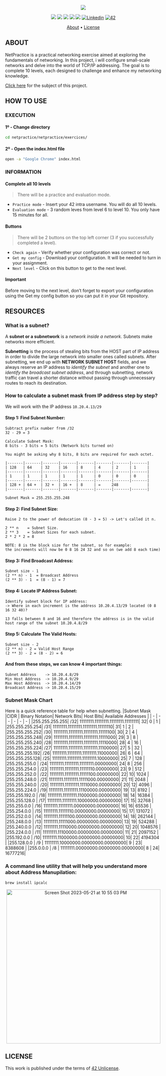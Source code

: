 <p align="center">
  <img src="https://github.com/jotavare/jotavare/blob/main/42/banner/new/42_netpractice_banner_new.png">
</p>

<p align="center">
	<img src="https://img.shields.io/badge/status-finished-success?color=%2312bab9&style=flat-square"/>
	<img src="https://img.shields.io/badge/evaluated-25%20%2F%2009%20%2F%202023-success?color=%2312bab9&style=flat-square"/>
	<img src="https://img.shields.io/badge/score-100%20%2F%20100-success?color=%2312bab9&style=flat-square"/>
	<img src="https://img.shields.io/github/languages/top/jotavare/netpractice?color=%2312bab9&style=flat-square"/>
	<img src="https://img.shields.io/github/last-commit/jotavare/netpractice?color=%2312bab9&style=flat-square"/>
	<a href='https://www.linkedin.com/in/joaoptoliveira' target="_blank"><img alt='Linkedin' src='https://img.shields.io/badge/LinkedIn-100000?style=flat-square&logo=Linkedin&logoColor=white&labelColor=0A66C2&color=0A66C2'/></a>
	<a href='https://profile.intra.42.fr/users/jotavare' target="_blank"><img alt='42' src='https://img.shields.io/badge/Porto-100000?style=flat-square&logo=42&logoColor=white&labelColor=000000&color=000000'/></a>
</p>

<p align="center">
	<a href="#about">About</a> •
	<a href="#license">License</a>
</p>

## ABOUT
NetPractice is a practical networking exercise aimed at exploring the fundamentals of networking. In this project, i will configure small-scale networks and delve into the world of TCP/IP addressing. The goal is to complete 10 levels, each designed to challenge and enhance my networking knowledge.

<a href="https://github.com/jotavare/philosophers/blob/master/subject/en_subject_netpractice.pdf">Click here</a> for the subject of this project.

## HOW TO USE
### EXECUTION
#### 1º - Change directory
```bash
cd netpractice/netpractice/exercices/
```

#### 2º - Open the index.html file
```bash
open -a "Google Chrome" index.html
```

### INFORMATION
#### Complete all 10 levels
> There will be a practice and evaluation mode.

- `Practice mode` - Insert your 42 intra username. You will do all 10 levels.
- `Evaluation mode` - 3 random leves from level 6 to level 10. You only have 15 minutes for all.

#### Buttons
> There will be 2 buttons on the top left corner (3 if you successfully completed a level).

- `Check again` - Verify whether your configuration was correct or not.
- `Get my config` - Download your configuration. It will be needed to turn in your assignment.
- `Next level` - Click on this button to get to the next level.

#### Important
Before moving to the next level, don’t forget to export your configuration using the Get my config button so you can put it in your Git repository.

## RESOURCES
### What is a subnet?

  A **subnet or a subnetwork** is a *network inside a network*. Subnets make networks more efficient.
  
  **Subnetting** is the process of stealing bits from the HOST part of IP address in order to divide the large network into smaller ones called subnets. After subnetting, we end up with **NETWORK SUBNET HOST** fields, and we always reserve an IP address to *identify the subnet* and another one to *identify the broadcast subnet address*, and through subnetting, network traffic can travel a shorter distance without passing through unnecessary routes to reach its destination.

### How to calculate a subnet mask from IP address step by step?

  We will work with the IP address `10.20.4.13/29`

  #### Step 1: Find Subnet Number:
    Subtract prefix number from /32
    32 - 29 = 3
    
    Calculate Subnet Mask:
    8 bits - 3 bits = 5 bits (Network bits turned on)
    
    You might be asking why 8 bits, 8 bits are required for each octet.
    
    |-------|-------|-------|-------|-------|-------|-------|-------|
    | 128   | 64    | 32    | 16    | 8     | 4     | 2     | 1     |
    |-------|-------|-------|-------|-------|-------|-------|-------|
    | 1     | 1     | 1     | 1     | 1     | 0     | 0     | 0     |
    |-------|-------|-------|-------|-------|-------|-------|-------|
    | 128 + | 64 +  | 32 +  | 16 +  | 8     | =     248             |
    |-------|-------|-------|-------|-------|-------|-------|-------|
    
    Subnet Mask = 255.255.255.248
  
  #### Step 2: Find Subnet Size:
    Raise 2 to the power of deducation (8 - 3 = 5) -> Let's called it n.
    
    2 ** n    = Subnet Size.
    2 ** 3    = Subnet Sizes for each subnet.
    2 * 2 * 2 = 8
    
    NOTE: 8 is the block size for the subnet, so for example:
    the increments will now be 0 8 16 24 32 and so on (we add 8 each time)
    
  #### Step 3: Find Broadcast Address:
    Subnet size - 1
    (2 ** n) - 1  = Broadcast Address
    (2 ** 3) - 1  = (8 - 1) = 7
  
  #### Step 4: Locate IP Address Subnet:
    Identify subnet block for IP address:
    -> Where in each increment is the address 10.20.4.13/29 located (0 8 16 32 40)?
    
    13 falls between 8 and 16 and therefore the address is in the valid host range of the subnet 10.20.4.8/29
  
  #### Step 5: Calculate The Valid Hosts:
    Subnet size - 2
    (2 ** n) - 2 = Valid Host Range
    (2 ** 3) - 2 = (8 - 2) = 6
    
  #### And from these steps, we can know 4 important things:
    
    Subnet Address    -> 10.20.4.8/29
    Min Host Address  -> 10.20.4.9/29
    Max Host Address  -> 10.20.4.14/29
    Broadcast Address -> 10.20.4.15/29

### Subnet Mask Chart
Here is a quick reference table for help when subnetting.
|Subnet Mask 	|CIDR |	Binary Notation| 	Network Bits| 	Host Bits| 	Available Addresses |
| -             | -    | -                                     | -    | -     | -           | 
|255.255.255.255| 	/32| 	11111111.11111111.11111111.11111111| 	32| 	0 | 	1       |
|255.255.255.254| 	/31| 	11111111.11111111.11111111.11111110| 	31| 	1 | 	2       |
|255.255.255.252| 	/30| 	11111111.11111111.11111111.11111100| 	30| 	2 | 	4       |
|255.255.255.248| 	/29| 	11111111.11111111.11111111.11111000| 	29| 	3 | 	8       |
|255.255.255.240| 	/28| 	11111111.11111111.11111111.11110000| 	28| 	4 | 	16      |
|255.255.255.224| 	/27| 	11111111.11111111.11111111.11100000| 	27| 	5 | 	32      |
|255.255.255.192| 	/26| 	11111111.11111111.11111111.11000000| 	26| 	6 | 	64      |
|255.255.255.128| 	/25|    11111111.11111111.11111111.10000000| 	25| 	7 | 	128     |
|255.255.255.0  | 	/24| 	11111111.11111111.11111111.00000000| 	24| 	8 | 	256     |		
|255.255.254.0  | 	/23| 	11111111.11111111.11111110.00000000| 	23| 	9 | 	512     |
|255.255.252.0  | 	/22| 	11111111.11111111.11111100.00000000| 	22| 	10| 	1024    |
|255.255.248.0  | 	/21| 	11111111.11111111.11111000.00000000| 	21| 	11| 	2048    |
|255.255.240.0  | 	/20| 	11111111.11111111.11110000.00000000| 	20| 	12| 	4096    |
|255.255.224.0  | 	/19| 	11111111.11111111.11100000.00000000| 	19| 	13| 	8192    |
|255.255.192.0  | 	/18| 	11111111.11111111.11000000.00000000| 	18| 	14| 	16384   |
|255.255.128.0  | 	/17| 	11111111.11111111.10000000.00000000| 	17| 	15| 	32768   |
|255.255.0.0    | 	/16| 	11111111.11111111.00000000.00000000| 	16| 	16| 	65536   |	
|255.254.0.0    | 	/15| 	11111111.11111110.00000000.00000000| 	15| 	17| 	131072  |
|255.252.0.0    | 	/14| 	11111111.11111100.00000000.00000000| 	14| 	18| 	262144  |
|255.248.0.0    | 	/13| 	11111111.11111000.00000000.00000000| 	13| 	19| 	524288  |
|255.240.0.0    | 	/12| 	11111111.11110000.00000000.00000000| 	12| 	20| 	1048576 |
|255.224.0.0    | 	/11| 	11111111.11100000.00000000.00000000| 	11| 	21| 	2097152 |
|255.192.0.0    | 	/10| 	11111111.11000000.00000000.00000000| 	10| 	22| 	4194304 |
|255.128.0.0    | 	/9 | 	11111111.10000000.00000000.00000000| 	9 | 	23| 	8388608 |
|255.0.0.0      |   /8 | 	11111111.00000000.00000000.00000000| 	8 | 	24| 	16777216| 

### A command line utility that will help you understand more about Address Manupilation:

    brew install ipcalc
   
   <p align="center">
     <img width="497" alt="Screen Shot 2023-05-21 at 10 55 03 PM" src="https://github.com/iimyzf/NetPractice/assets/63506492/0faa87a2-922a-44fb-b86a-594cb8f9d798">
   </p>

## LICENSE
<p>
This work is published under the terms of <a href="https://github.com/jotavare/jotavare/blob/main/LICENSE">42 Unlicense</a>.
</p>

